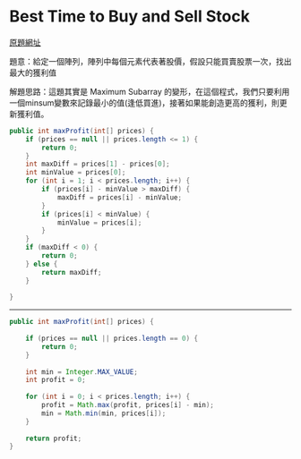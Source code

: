 # Best Time to Buy and Sell Stock

[原題網址](http://www.lintcode.com/en/problem/best-time-to-buy-and-sell-stock/)

題意：給定一個陣列，陣列中每個元素代表著股價，假設只能買賣股票一次，找出最大的獲利值

解題思路：這題其實是 Maximum Subarray 的變形，在這個程式，我們只要利用一個minsum變數來記錄最小的值(逢低買進)，接著如果能創造更高的獲利，則更新獲利值。

```java
public int maxProfit(int[] prices) {
    if (prices == null || prices.length <= 1) {
        return 0;
    }
    int maxDiff = prices[1] - prices[0];
    int minValue = prices[0];
    for (int i = 1; i < prices.length; i++) {
        if (prices[i] - minValue > maxDiff) {
            maxDiff = prices[i] - minValue;
        }
        if (prices[i] < minValue) {
            minValue = prices[i];
        }
    }
    if (maxDiff < 0) {
        return 0;
    } else {
        return maxDiff;
    }
    
}
```


---
```java
public int maxProfit(int[] prices) {
        
    if (prices == null || prices.length == 0) {
        return 0;
    }
    
    int min = Integer.MAX_VALUE;
    int profit = 0;
    
    for (int i = 0; i < prices.length; i++) {
        profit = Math.max(profit, prices[i] - min);
        min = Math.min(min, prices[i]);
    }
    
    return profit;
}
```
